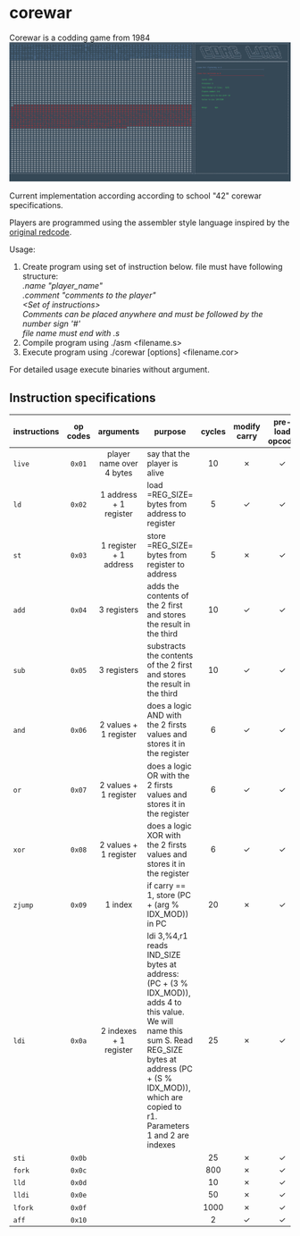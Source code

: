 # corewar

Corewar is a codding game from 1984
<br><img src="corewar-animation.gif" alt="corewar-animation" width="1195"/>

Current implementation according according to school "42" corewar specifications.</br>

Players are programmed using the assembler style language inspired by the <a href="http://vyznev.net/corewar/guide.html"> original redcode</a>.</br>

Usage:</br>
1. Create program using set of instruction below. file must have following structure:</br>
   *.name "player_name"*</br>
   *.comment "comments to the player"*</br>
   *\<Set of instructions\>*</br>
   *Comments can be placed anywhere and must be followed by the number sign '#'*</br>
   *file name must end with .s*
 2. Compile program using ./asm <filename.s>
 3. Execute program using ./corewar [options] <filename.cor> 

For detailed usage execute binaries without argument.

## Instruction specifications
| instructions | op codes | arguments                | purpose                                                                                                                                                                                                                       | cycles | modify carry | pre-load opcode |
|--------------|:----------:|:--------------------------:|-------------------------------------------------------------------------------------------------------------------------------------------------------------------------------------------------------------------------------|:--------:|:--------------:|:-----------------:|
| `live`       | `0x01`   | player name over 4 bytes | say that the player is alive                                                                                                                                                                                                  |     10 | ✗            | ✓               |
| `ld`         | `0x02`   | 1 address + 1 register   | load =REG_SIZE= bytes from address to register                                                                                                                                                                                |      5 | ✓            | ✓               |
| `st`         | `0x03`   | 1 register + 1 address   | store =REG_SIZE= bytes from register to address                                                                                                                                                                               |      5 | ✗            | ✓               |
| `add`        | `0x04`   | 3 registers              | adds the contents of the 2 first and stores the result in the third                                                                                                                                                           |     10 | ✓            | ✓               |
| `sub`        | `0x05`   | 3 registers              | substracts the contents of the 2 first and stores the result in the third                                                                                                                                                     |     10 | ✓            | ✓               |
| `and`        | `0x06`   | 2 values + 1 register    | does a logic AND with the 2 firsts values and stores it in the register                                                                                                                                                       |      6 | ✓            | ✓               |
| `or`         | `0x07`   | 2 values + 1 register    | does a logic OR with the 2 firsts values and stores it in the register                                                                                                                                                        |      6 | ✓            | ✓               |
| `xor`        | `0x08`   | 2 values + 1 register    | does a logic XOR with the 2 firsts values and stores it in the register                                                                                                                                                       |      6 | ✓            | ✓               |
| `zjump`      | `0x09`   | 1 index                  | if carry == 1, store (PC + (arg % IDX_MOD)) in PC                                                                                                                                                                             |     20 | ✗            | ✓               |
| `ldi`        | `0x0a`   | 2 indexes + 1 register   | ldi 3,%4,r1 reads IND_SIZE bytes at address: (PC + (3 % IDX_MOD)), adds 4 to this value. We will name this sum S. Read REG_SIZE bytes at address (PC + (S % IDX_MOD)), which are copied to r1. Parameters 1 and 2 are indexes |     25 | ✗            | ✓               |
| `sti`        | `0x0b`   |                          |                                                                                                                                                                                                                               |     25 | ✗            | ✓               |
| `fork`       | `0x0c`   |                          |                                                                                                                                                                                                                               |    800 | ✗            | ✓               |
| `lld`        | `0x0d`   |                          |                                                                                                                                                                                                                               |     10 | ✗            | ✓               |
| `lldi`       | `0x0e`   |                          |                                                                                                                                                                                                                               |     50 | ✗            | ✓               |
| `lfork`      | `0x0f`   |                          |                                                                                                                                                                                                                               |   1000 | ✗            | ✓               |
| `aff`        | `0x10`   |                          |                                                                                                                                                                                                                               |      2 | ✓            | ✓ 	           |
